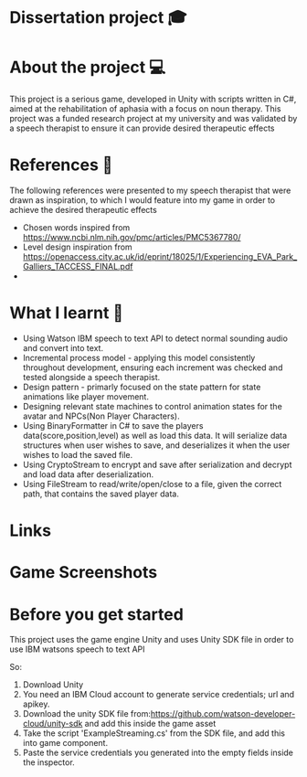# Dissertation project :mortar_board:

# About the project :computer:
This project is a serious game, developed in Unity with scripts written in C#, aimed at the rehabilitation of aphasia with a focus on noun therapy.
This project was a funded research project at my university and was validated by a speech therapist to ensure it can provide desired therapeutic effects

# References :book:
The following references were presented to my speech therapist that were drawn as inspiration, to which I would feature into my game in order to achieve the desired therapeutic effects
 * Chosen words inspired from https://www.ncbi.nlm.nih.gov/pmc/articles/PMC5367780/
 * Level design inspiration from https://openaccess.city.ac.uk/id/eprint/18025/1/Experiencing_EVA_Park_Galliers_TACCESS_FINAL.pdf
 * 


# What I learnt :rocket:
* Using Watson IBM speech to text API to detect normal sounding audio and convert into text.
* Incremental process model - applying this model consistently throughout development, ensuring each increment was checked and tested alongside a
  speech therapist.
* Design pattern - primarly focused on the state pattern for state animations like player movement.
* Designing relevant state machines to control animation states for the avatar and NPCs(Non Player Characters).
* Using BinaryFormatter in C# to save the players data(score,position,level) as well as load this data. It will serialize data structures when user wishes to save, and deserializes it when the user wishes to load the saved file.
* Using CryptoStream to encrypt and save after serialization and decrypt and load data after deserialization.
* Using FileStream to read/write/open/close to a file, given the correct path, that contains the saved player data.


# Links 


# Game Screenshots




# Before you get started
This project uses the game engine Unity and uses Unity SDK file in order to use IBM watsons speech to text API 

So:

1. Download Unity
2. You need an IBM Cloud account to generate service credentials; url and apikey.
3. Download the unity SDK file from:https://github.com/watson-developer-cloud/unity-sdk and add this inside the game asset
4. Take the script 'ExampleStreaming.cs' from the SDK file, and add this into game component.
5. Paste the service credentials you generated into the empty fields inside the inspector.


